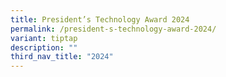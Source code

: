 ```yaml
---
title: President’s Technology Award 2024
permalink: /president-s-technology-award-2024/
variant: tiptap
description: ""
third_nav_title: "2024"
---
```

<p></p>